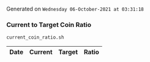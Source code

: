 Generated on `Wednesday 06-October-2021 at 03:31:18`

### Current to Target Coin Ratio
`current_coin_ratio.sh`

Date|Current|Target|Ratio
---|---|---|---
